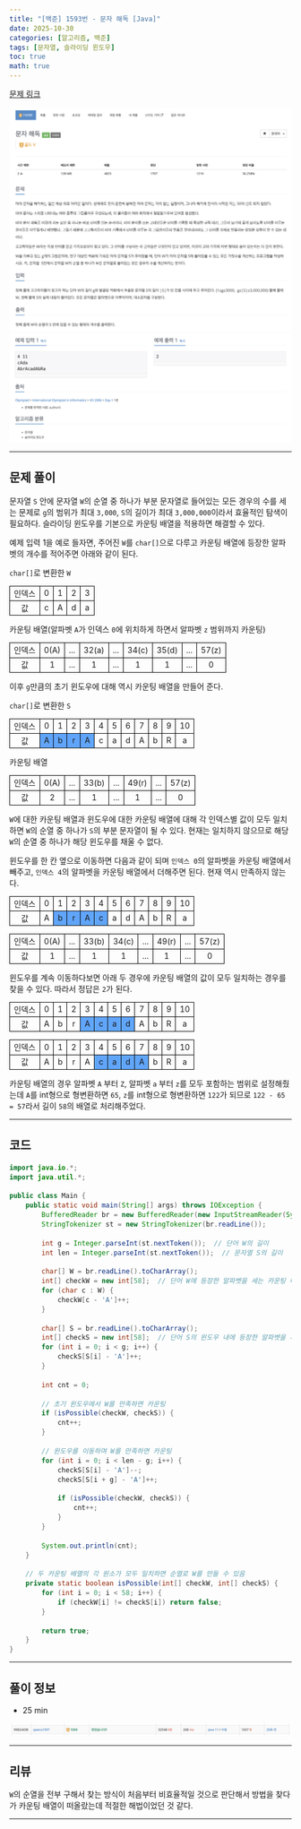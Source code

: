 ```yaml
---
title: "[백준] 1593번 - 문자 해독 [Java]"
date: 2025-10-30
categories: [알고리즘, 백준]
tags: [문자열, 슬라이딩 윈도우]
toc: true
math: true
---
```


[문제 링크](https://www.acmicpc.net/problem/1593)

![](/assets/posts/2025-10/백준%201593%20문자%20해독/photo1.png)
![](/assets/posts/2025-10/백준%201593%20문자%20해독/photo2.png)

---

## 문제 풀이

문자열 `S` 안에 문자열 `W`의 순열 중 하나가 부분 문자열로 들어있는 모든 경우의 수를 세는 문제로 `g`의 범위가 최대 `3,000`, `S`의 길이가 최대 `3,000,000`이라서 효율적인 탐색이 필요하다. 슬라이딩 윈도우를 기본으로 카운팅 배열을 적용하면 해결할 수 있다.

예제 입력 1을 예로 들자면, 주어진 `W`를 `char[]`으로 다루고 카운팅 배열에 등장한 알파벳의 개수를 적어주면 아래와 같이 된다.

`char[]`로 변환한 `W`

<div>
	<table style="border-collapse:collapse; width:100%; text-align:center; table-layout:fixed;">
		<tr>
			<td style="border:1px solid black;">인덱스</td>
			<td style="border:1px solid black;">0</td>
			<td style="border:1px solid black;">1</td>
			<td style="border:1px solid black;">2</td>
			<td style="border:1px solid black;">3</td>
		</tr>
		<tr>
			<td style="border:1px solid black;">값</td>
			<td style="border:1px solid black;">c</td>
			<td style="border:1px solid black;">A</td>
			<td style="border:1px solid black;">d</td>
			<td style="border:1px solid black;">a</td>
		</tr>
	</table>
</div>

카운팅 배열(알파벳 `A`가 인덱스 `0`에 위치하게 하면서 알파벳 `z` 범위까지 카운팅)

<div>
	<table style="border-collapse:collapse; width:100%; text-align:center; table-layout:fixed;">
		<tr>
			<td style="border:1px solid black;">인덱스</td>
			<td style="border:1px solid black;">0(A)</td>
			<td style="border:1px solid black;">...</td>
			<td style="border:1px solid black;">32(a)</td>
			<td style="border:1px solid black;">...</td>
			<td style="border:1px solid black;">34(c)</td>
			<td style="border:1px solid black;">35(d)</td>
			<td style="border:1px solid black;">...</td>
			<td style="border:1px solid black;">57(z)</td>
		</tr>
		<tr>
			<td style="border:1px solid black;">값</td>
			<td style="border:1px solid black;">1</td>
			<td style="border:1px solid black;">...</td>
			<td style="border:1px solid black;">1</td>
			<td style="border:1px solid black;">...</td>
			<td style="border:1px solid black;">1</td>
			<td style="border:1px solid black;">1</td>
			<td style="border:1px solid black;">...</td>
			<td style="border:1px solid black;">0</td>
		</tr>
	</table>
</div>

이후 `g`만큼의 초기 윈도우에 대해 역시 카운팅 배열을 만들어 준다.

`char[]`로 변환한 `S`

<div>
	<table style="border-collapse:collapse; width:100%; text-align:center; table-layout:fixed;">
		<tr>
			<td style="border:1px solid black;">인덱스</td>
			<td style="border:1px solid black;">0</td>
			<td style="border:1px solid black;">1</td>
			<td style="border:1px solid black;">2</td>
			<td style="border:1px solid black;">3</td>
			<td style="border:1px solid black;">4</td>
			<td style="border:1px solid black;">5</td>
			<td style="border:1px solid black;">6</td>
			<td style="border:1px solid black;">7</td>
			<td style="border:1px solid black;">8</td>
			<td style="border:1px solid black;">9</td>
			<td style="border:1px solid black;">10</td>
		</tr>
		<tr>
			<td style="border:1px solid black;">값</td>
			<td style="border:1px solid black; background-color:#60a5fa;">A</td>
			<td style="border:1px solid black; background-color:#60a5fa;">b</td>
			<td style="border:1px solid black; background-color:#60a5fa;">r</td>
			<td style="border:1px solid black; background-color:#60a5fa;">A</td>
			<td style="border:1px solid black;">c</td>
			<td style="border:1px solid black;">a</td>
			<td style="border:1px solid black;">d</td>
			<td style="border:1px solid black;">A</td>
			<td style="border:1px solid black;">b</td>
			<td style="border:1px solid black;">R</td>
			<td style="border:1px solid black;">a</td>
		</tr>
	</table>
</div>

카운팅 배열

<div>
	<table style="border-collapse:collapse; width:100%; text-align:center; table-layout:fixed;">
		<tr>
			<td style="border:1px solid black;">인덱스</td>
			<td style="border:1px solid black;">0(A)</td>
			<td style="border:1px solid black;">...</td>
			<td style="border:1px solid black;">33(b)</td>
			<td style="border:1px solid black;">...</td>
			<td style="border:1px solid black;">49(r)</td>
			<td style="border:1px solid black;">...</td>
			<td style="border:1px solid black;">57(z)</td>
		</tr>
		<tr>
			<td style="border:1px solid black;">값</td>
			<td style="border:1px solid black;">2</td>
			<td style="border:1px solid black;">...</td>
			<td style="border:1px solid black;">1</td>
			<td style="border:1px solid black;">...</td>
			<td style="border:1px solid black;">1</td>
			<td style="border:1px solid black;">...</td>
			<td style="border:1px solid black;">0</td>
		</tr>
	</table>
</div>

`W`에 대한 카운팅 배열과 윈도우에 대한 카운팅 배열에 대해 각 인덱스별 값이 모두 일치하면 `W`의 순열 중 하나가 `S`의 부분 문자열이 될 수 있다. 현재는 일치하지 않으므로 해당 `W`의 순열 중 하나가 해당 윈도우를 채울 수 없다.

윈도우를 한 칸 옆으로 이동하면 다음과 같이 되며 `인덱스 0`의 알파벳을 카운팅 배열에서 빼주고, `인덱스 4`의 알파벳을 카운팅 배열에서 더해주면 된다. 현재 역시 만족하지 않는다.

<div>
	<table style="border-collapse:collapse; width:100%; text-align:center; table-layout:fixed;">
		<tr>
			<td style="border:1px solid black;">인덱스</td>
			<td style="border:1px solid black;">0</td>
			<td style="border:1px solid black;">1</td>
			<td style="border:1px solid black;">2</td>
			<td style="border:1px solid black;">3</td>
			<td style="border:1px solid black;">4</td>
			<td style="border:1px solid black;">5</td>
			<td style="border:1px solid black;">6</td>
			<td style="border:1px solid black;">7</td>
			<td style="border:1px solid black;">8</td>
			<td style="border:1px solid black;">9</td>
			<td style="border:1px solid black;">10</td>
		</tr>
		<tr>
			<td style="border:1px solid black;">값</td>
			<td style="border:1px solid black;">A</td>
			<td style="border:1px solid black; background-color:#60a5fa;">b</td>
			<td style="border:1px solid black; background-color:#60a5fa;">r</td>
			<td style="border:1px solid black; background-color:#60a5fa;">A</td>
			<td style="border:1px solid black; background-color:#60a5fa;">c</td>
			<td style="border:1px solid black;">a</td>
			<td style="border:1px solid black;">d</td>
			<td style="border:1px solid black;">A</td>
			<td style="border:1px solid black;">b</td>
			<td style="border:1px solid black;">R</td>
			<td style="border:1px solid black;">a</td>
		</tr>
	</table>
</div>

<div>
	<table style="border-collapse:collapse; width:100%; text-align:center; table-layout:fixed;">
		<tr>
			<td style="border:1px solid black;">인덱스</td>
			<td style="border:1px solid black;">0(A)</td>
			<td style="border:1px solid black;">...</td>
			<td style="border:1px solid black;">33(b)</td>
			<td style="border:1px solid black;">34(c)</td>
			<td style="border:1px solid black;">...</td>
			<td style="border:1px solid black;">49(r)</td>
			<td style="border:1px solid black;">...</td>
			<td style="border:1px solid black;">57(z)</td>
		</tr>
		<tr>
			<td style="border:1px solid black;">값</td>
			<td style="border:1px solid black;">1</td>
			<td style="border:1px solid black;">...</td>
			<td style="border:1px solid black;">1</td>
			<td style="border:1px solid black;">1</td>
			<td style="border:1px solid black;">...</td>
			<td style="border:1px solid black;">1</td>
			<td style="border:1px solid black;">...</td>
			<td style="border:1px solid black;">0</td>
		</tr>
	</table>
</div>

윈도우를 계속 이동하다보면 아래 두 경우에 카운팅 배열의 값이 모두 일치하는 경우를 찾을 수 있다. 따라서 정답은 `2`가 된다.

<div>
	<table style="border-collapse:collapse; width:100%; text-align:center; table-layout:fixed;">
		<tr>
			<td style="border:1px solid black;">인덱스</td>
			<td style="border:1px solid black;">0</td>
			<td style="border:1px solid black;">1</td>
			<td style="border:1px solid black;">2</td>
			<td style="border:1px solid black;">3</td>
			<td style="border:1px solid black;">4</td>
			<td style="border:1px solid black;">5</td>
			<td style="border:1px solid black;">6</td>
			<td style="border:1px solid black;">7</td>
			<td style="border:1px solid black;">8</td>
			<td style="border:1px solid black;">9</td>
			<td style="border:1px solid black;">10</td>
		</tr>
		<tr>
			<td style="border:1px solid black;">값</td>
			<td style="border:1px solid black;">A</td>
			<td style="border:1px solid black;">b</td>
			<td style="border:1px solid black;">r</td>
			<td style="border:1px solid black; background-color:#60a5fa;">A</td>
			<td style="border:1px solid black; background-color:#60a5fa;">c</td>
			<td style="border:1px solid black; background-color:#60a5fa;">a</td>
			<td style="border:1px solid black; background-color:#60a5fa;">d</td>
			<td style="border:1px solid black;">A</td>
			<td style="border:1px solid black;">b</td>
			<td style="border:1px solid black;">R</td>
			<td style="border:1px solid black;">a</td>
		</tr>
	</table>
</div>

<div>
	<table style="border-collapse:collapse; width:100%; text-align:center; table-layout:fixed;">
		<tr>
			<td style="border:1px solid black;">인덱스</td>
			<td style="border:1px solid black;">0</td>
			<td style="border:1px solid black;">1</td>
			<td style="border:1px solid black;">2</td>
			<td style="border:1px solid black;">3</td>
			<td style="border:1px solid black;">4</td>
			<td style="border:1px solid black;">5</td>
			<td style="border:1px solid black;">6</td>
			<td style="border:1px solid black;">7</td>
			<td style="border:1px solid black;">8</td>
			<td style="border:1px solid black;">9</td>
			<td style="border:1px solid black;">10</td>
		</tr>
		<tr>
			<td style="border:1px solid black;">값</td>
			<td style="border:1px solid black;">A</td>
			<td style="border:1px solid black;">b</td>
			<td style="border:1px solid black;">r</td>
			<td style="border:1px solid black;">A</td>
			<td style="border:1px solid black; background-color:#60a5fa;">c</td>
			<td style="border:1px solid black; background-color:#60a5fa;">a</td>
			<td style="border:1px solid black; background-color:#60a5fa;">d</td>
			<td style="border:1px solid black; background-color:#60a5fa;">A</td>
			<td style="border:1px solid black;">b</td>
			<td style="border:1px solid black;">R</td>
			<td style="border:1px solid black;">a</td>
		</tr>
	</table>
</div>

카운팅 배열의 경우 알파벳 `A` 부터 `Z`, 알파벳 `a` 부터 `z`를 모두 포함하는 범위로 설정해줬는데 `A`를 int형으로 형변환하면 `65`, `z`를 int형으로 형변환하면 `122`가 되므로 `122 - 65 = 57`라서 길이 `58`의 배열로 처리해주었다.

---

## 코드

```java
import java.io.*;
import java.util.*;

public class Main {
    public static void main(String[] args) throws IOException {
        BufferedReader br = new BufferedReader(new InputStreamReader(System.in));
        StringTokenizer st = new StringTokenizer(br.readLine());

        int g = Integer.parseInt(st.nextToken());  // 단어 W의 길이
        int len = Integer.parseInt(st.nextToken());  // 문자열 S의 길이

        char[] W = br.readLine().toCharArray();
        int[] checkW = new int[58];  // 단어 W에 등장한 알파벳을 세는 카운팅 배열
        for (char c : W) {
            checkW[c - 'A']++;
        }

        char[] S = br.readLine().toCharArray();
        int[] checkS = new int[58];  // 단어 S의 윈도우 내에 등장한 알파벳을 세는 카운팅 배열
        for (int i = 0; i < g; i++) {
            checkS[S[i] - 'A']++;
        }

        int cnt = 0;

        // 초기 윈도우에서 W를 만족하면 카운팅
        if (isPossible(checkW, checkS)) {
            cnt++;
        }

        // 윈도우를 이동하며 W를 만족하면 카운팅
        for (int i = 0; i < len - g; i++) {
            checkS[S[i] - 'A']--;
            checkS[S[i + g] - 'A']++;

            if (isPossible(checkW, checkS)) {
                cnt++;
            }
        }

        System.out.println(cnt);
    }

    // 두 카운팅 배열의 각 원소가 모두 일치하면 순열로 W를 만들 수 있음
    private static boolean isPossible(int[] checkW, int[] checkS) {
        for (int i = 0; i < 58; i++) {
            if (checkW[i] != checkS[i]) return false;
        }

        return true;
    }
}
```

---

## 풀이 정보

- 25 min

![](/assets/posts/2025-10/백준%201593%20문자%20해독/photo3.png)

---

## 리뷰

`W`의 순열을 전부 구해서 찾는 방식이 처음부터 비효율적일 것으로 판단해서 방법을 찾다가 카운팅 배열이 떠올랐는데 적절한 해법이었던 것 같다.

---
